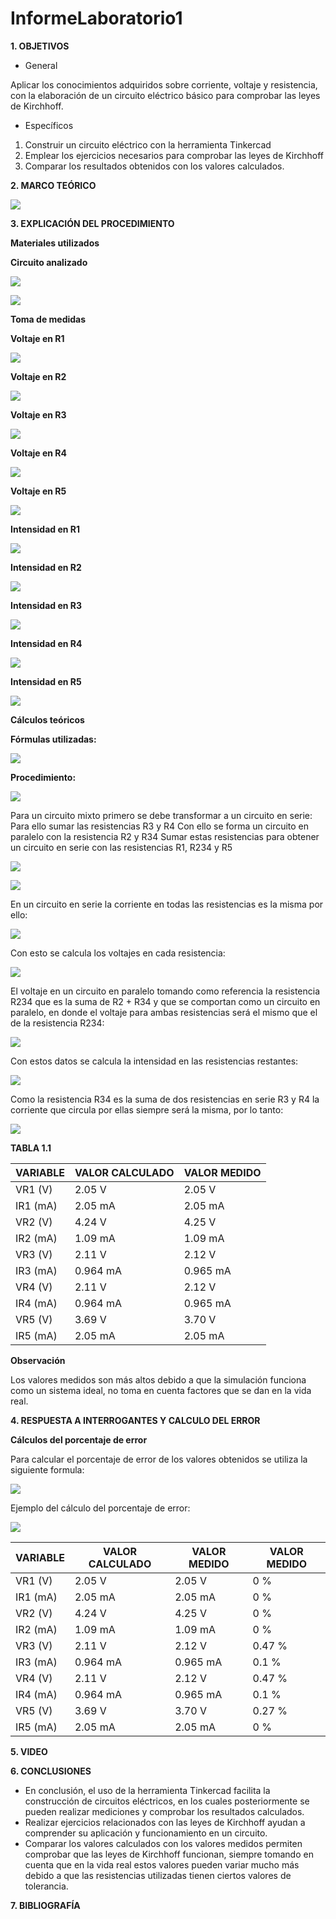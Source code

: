# InformeLaboratorio1

**1. OBJETIVOS**

-	General

Aplicar los conocimientos adquiridos sobre corriente, voltaje y resistencia, con la elaboración de un circuito eléctrico básico para comprobar las leyes de Kirchhoff.

-	Específicos

1.	Construir un circuito eléctrico con la herramienta Tinkercad
2.	Emplear los ejercicios necesarios para comprobar las leyes de Kirchhoff
3.	Comparar los resultados obtenidos con los valores calculados.

**2. MARCO TEÓRICO**

![](https://github.com/bavargas5/InformeLaboratorio1/blob/main/Im%C3%A1genes/MAP.png)

**3. EXPLICACIÓN DEL PROCEDIMIENTO**

**Materiales utilizados**

**Circuito analizado**

![](https://github.com/bavargas5/InformeLaboratorio1/blob/main/Im%C3%A1genes/BASE.png)

![](https://github.com/bavargas5/InformeLaboratorio1/blob/main/Im%C3%A1genes/CIRCUITO.png)

**Toma de medidas**

**Voltaje en R1**

![](https://github.com/bavargas5/InformeLaboratorio1/blob/main/Im%C3%A1genes/VR1.png)

**Voltaje en R2**

![](https://github.com/bavargas5/InformeLaboratorio1/blob/main/Im%C3%A1genes/VR2.png)

**Voltaje en R3**

![](https://github.com/bavargas5/InformeLaboratorio1/blob/main/Im%C3%A1genes/VR3.png)

**Voltaje en R4**

![](https://github.com/bavargas5/InformeLaboratorio1/blob/main/Im%C3%A1genes/VR4.png)

**Voltaje en R5**

![](https://github.com/bavargas5/InformeLaboratorio1/blob/main/Im%C3%A1genes/VR5.png)

**Intensidad en R1**

![](https://github.com/bavargas5/InformeLaboratorio1/blob/main/Im%C3%A1genes/IR1.png)

**Intensidad en R2**

![](https://github.com/bavargas5/InformeLaboratorio1/blob/main/Im%C3%A1genes/IR2.png)

**Intensidad en R3**

![](https://github.com/bavargas5/InformeLaboratorio1/blob/main/Im%C3%A1genes/IR3.png)

**Intensidad en R4**

![](https://github.com/bavargas5/InformeLaboratorio1/blob/main/Im%C3%A1genes/IR4.png)

**Intensidad en R5**

![](https://github.com/bavargas5/InformeLaboratorio1/blob/main/Im%C3%A1genes/IR5.png)

**Cálculos teóricos**

  **Fórmulas utilizadas:**
  
![](https://github.com/bavargas5/InformeLaboratorio1/blob/main/Im%C3%A1genes/F1.png)

  **Procedimiento:**

![](https://github.com/bavargas5/InformeLaboratorio1/blob/main/Im%C3%A1genes/F2.png)

Para un circuito mixto primero se debe transformar a un circuito en serie:
Para ello sumar las resistencias R3 y R4
Con ello se forma un circuito en paralelo con la resistencia R2 y R34 
Sumar estas resistencias para obtener un circuito en serie con las resistencias R1, R234 y R5

![](https://github.com/bavargas5/InformeLaboratorio1/blob/main/Im%C3%A1genes/F3.png)

![](https://github.com/bavargas5/InformeLaboratorio1/blob/main/Im%C3%A1genes/F4.png)

En un circuito en serie la corriente en todas las resistencias es la misma por ello:

![](https://github.com/bavargas5/InformeLaboratorio1/blob/main/Im%C3%A1genes/F5.png)

Con esto se calcula los voltajes en cada resistencia:

![](https://github.com/bavargas5/InformeLaboratorio1/blob/main/Im%C3%A1genes/F6.png)

El voltaje en un circuito en paralelo tomando como referencia la resistencia R234 que es la suma de R2 + R34 y que se comportan como un circuito en paralelo, en donde el voltaje para ambas resistencias será el mismo que el de la resistencia R234:

![](https://github.com/bavargas5/InformeLaboratorio1/blob/main/Im%C3%A1genes/F7.png)

Con estos datos se calcula la intensidad en las resistencias restantes:

![](https://github.com/bavargas5/InformeLaboratorio1/blob/main/Im%C3%A1genes/F8.png)

Como la resistencia R34 es la suma de dos resistencias en serie R3 y R4 la corriente que circula por ellas siempre será la misma, por lo tanto:

![](https://github.com/bavargas5/InformeLaboratorio1/blob/main/Im%C3%A1genes/F9.png)

**TABLA 1.1**

| VARIABLE | VALOR CALCULADO | VALOR MEDIDO |
| ------------- | ------------- | ------------- |
| VR1 (V)  | 2.05 V | 2.05 V |
| IR1 (mA) | 2.05 mA | 2.05 mA |
| VR2 (V)  | 4.24 V | 4.25 V |
| IR2 (mA) | 1.09 mA | 1.09 mA |
| VR3 (V)  | 2.11 V | 2.12 V |
| IR3 (mA) | 0.964 mA | 0.965 mA |
| VR4 (V)  | 2.11 V | 2.12 V  |
| IR4 (mA) | 0.964 mA | 0.965 mA |
| VR5 (V)  | 3.69 V  | 3.70 V |
| IR5 (mA) | 2.05 mA | 2.05 mA |

**Observación**

Los valores medidos son más altos debido a que la simulación funciona como un sistema ideal, no toma en cuenta factores que se dan en la vida real.

**4. RESPUESTA A INTERROGANTES Y CALCULO DEL ERROR**

**Cálculos del porcentaje de error** 

Para calcular el porcentaje de error de los valores obtenidos se utiliza la siguiente formula:

![](https://github.com/bavargas5/InformeLaboratorio1/blob/main/Im%C3%A1genes/E1.png)

Ejemplo del cálculo del porcentaje de error:

![](https://github.com/bavargas5/InformeLaboratorio1/blob/main/Im%C3%A1genes/E2.png)

| VARIABLE | VALOR CALCULADO | VALOR MEDIDO | VALOR MEDIDO |
| ------------- | ------------- | ------------- | ------------- |
| VR1 (V)  | 2.05 V | 2.05 V | 0 % |
| IR1 (mA) | 2.05 mA | 2.05 mA | 0 % |
| VR2 (V)  | 4.24 V | 4.25 V | 0 % |
| IR2 (mA) | 1.09 mA | 1.09 mA | 0 % |
| VR3 (V)  | 2.11 V | 2.12 V |0.47 % |
| IR3 (mA) | 0.964 mA | 0.965 mA | 0.1 % |
| VR4 (V)  | 2.11 V | 2.12 V | 0.47 %  |
| IR4 (mA) | 0.964 mA | 0.965 mA | 0.1 %  |
| VR5 (V)  | 3.69 V  | 3.70 V | 0.27 % |
| IR5 (mA) | 2.05 mA | 2.05 mA | 0 % |

**5. VIDEO**

**6. CONCLUSIONES**

- En conclusión, el uso de la herramienta Tinkercad facilita la construcción de circuitos eléctricos, en los cuales posteriormente se pueden realizar mediciones y comprobar los resultados calculados. 
- Realizar ejercicios relacionados con las leyes de Kirchhoff ayudan a comprender su aplicación y funcionamiento en un circuito.
- Comparar los valores calculados con los valores medidos permiten comprobar que las leyes de Kirchhoff funcionan, siempre tomando en cuenta que en la vida real estos valores pueden variar mucho más debido a que las resistencias utilizadas tienen ciertos valores de tolerancia.

**7. BIBLIOGRAFÍA**
